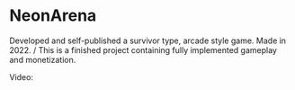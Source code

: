 # NeonArena
Developed and self-published a survivor type, arcade style game. Made in 2022.
/
This is a finished project containing fully implemented gameplay and monetization.

Video:

